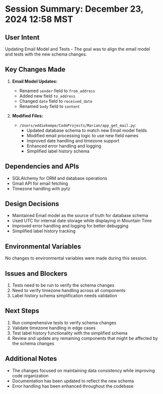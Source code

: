 # Session Summary: December 23, 2024 12:58 MST

## User Intent
Updating Email Model and Tests - The goal was to align the email model and tests with the new schema changes.

## Key Changes Made
1. **Email Model Updates:**
   - Renamed `sender` field to `from_address`
   - Added new field `to_address`
   - Changed `date` field to `received_date`
   - Renamed `body` field to `content`

2. **Modified Files:**
   - `/Users/eddiekempe/CodeProjects/Marian/app_get_mail.py`:
     - Updated database schema to match new Email model fields
     - Modified email processing logic to use new field names
     - Improved date handling and timezone support
     - Enhanced error handling and logging
     - Simplified label history schema

## Dependencies and APIs
- SQLAlchemy for ORM and database operations
- Gmail API for email fetching
- Timezone handling with pytz

## Design Decisions
- Maintained Email model as the source of truth for database schema
- Used UTC for internal date storage while displaying in Mountain Time
- Improved error handling and logging for better debugging
- Simplified label history tracking

## Environmental Variables
No changes to environmental variables were made during this session.

## Issues and Blockers
1. Tests need to be run to verify the schema changes
2. Need to verify timezone handling across all components
3. Label history schema simplification needs validation

## Next Steps
1. Run comprehensive tests to verify schema changes
2. Validate timezone handling in edge cases
3. Test label history functionality with the simplified schema
4. Review and update any remaining components that might be affected by the schema changes

## Additional Notes
- The changes focused on maintaining data consistency while improving code organization
- Documentation has been updated to reflect the new schema
- Error handling has been enhanced throughout the codebase
